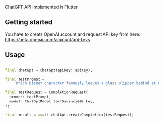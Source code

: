 ChatGPT API implemented in Flutter

## Getting started

You have to create OpenAI account and request API key from
here: https://beta.openai.com/account/api-keys

## Usage

```dart

final chatGpt = ChatGpt(apiKey: apiKey);

final testPrompt =
    'Which Disney character famously leaves a glass slipper behind at a royal ball?';

final testRequest = CompletionRequest(
  prompt: testPrompt,
  model: ChatGptModel.textDavinci003.key,
);

final result = await chatGpt.createCompletion(testRequest);

```
